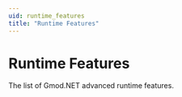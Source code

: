 ```yaml
---
uid: runtime_features
title: "Runtime Features"
---
```


# Runtime Features

The list of Gmod.NET advanced runtime features.
